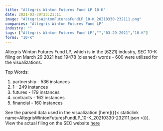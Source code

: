 ```yaml
---
title: "Altegris Winton Futures Fund LP 10-K"
date: 2021-03-30T23:21:11
image: "AltegrisWintonFuturesFundLP_10-K_20210330-232111.png"
companies: "Altegris Winton Futures Fund LP"
industry: ""
tags: ["Altegris Winton Futures Fund LP","","03-29-2021","10-K"]
forms: "10-K"
---
```

Altegris Winton Futures Fund LP, which is in the  [6221] industry, SEC 10-K filing on March 29 2021 had 19478 (cleaned) words - 600 were utilized for the visualizations.

Top Words:
1. partnership - 536 instances
2. 1 - 249 instances
3. futures - 179 instances
4. contracts - 162 instances
5. financial - 160 instances


See the parsed data used in the visualization [here]({{< staticlink name=AltegrisWintonFuturesFundLP_10-K_20210330-232111.json >}}).  
View the actual filing on the SEC website [here](https://www.sec.gov/Archives/edgar/data/1198415/0001683168-21-001079.txt)